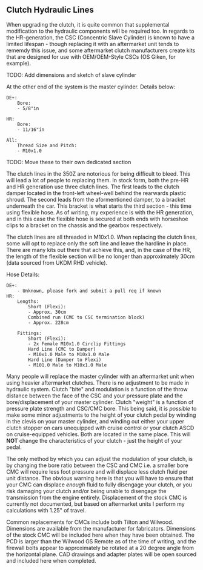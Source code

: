 ## Clutch Hydraulic Lines
When upgrading the clutch, it is quite common that supplemental modification to the hydraulic components will be required too.  In regards to the HR-generation, the CSC (Concentric Slave Cylinder) is known to have a limited lifespan - though replacing it with an aftermarket unit tends to rememdy this issue, and some aftermarket clutch manufacturers create kits that are designed for use with OEM/OEM-Style CSCs (OS Giken, for example).

TODO: Add dimensions and sketch of slave cylinder

At the other end of the system is the master cylinder.  Details below:

    DE+:
        Bore: 
        - 5/8"in

    HR:
        Bore: 
        - 11/16"in

    All:
        Thread Size and Pitch:
        - M10x1.0

TODO: Move these to their own dedicated section

The clutch lines in the 350Z are notorious for being difficult to bleed.  This will lead a lot of people to replacing them.  In stock form, both the pre-HR and HR generation use three clutch lines.  The first leads to the clutch damper located in the front-left wheel-well behind the rearwards plastic shroud.  The second leads from the aformentioned damper, to a bracket underneath the car.  This bracket is what starts the third section - this time using flexible hose.  As of writing, my experience is with the HR generation, and in this case the flexible hose is secured at both ends with horseshoe clips to a bracket on the chassis and the gearbox respectively.

The clutch lines are all threaded in M10x1.0.  When replacing the clutch lines, some will opt to replace only the soft line and leave the hardline in place.  There are many kits out there that achieve this, and, in the case of the HR, the length of the flexible section will be no longer than approximately 30cm (data sourced from UKDM RHD vehicle).

Hose Details:

    DE+:
        - Unknown, please fork and submit a pull req if known
    HR:
        Lengths:
            Short (Flexi):
            - Approx. 30cm
            Combined run (CMC to CSC termination block)
            - Approx. 228cm

        Fittings:
            Short (Flexi):
            - 2x Female M10x1.0 Circlip Fittings
            Hard Line (CMC to Damper)
            - M10x1.0 Male to M10x1.0 Male
            Hard Line (Damper to Flexi)
            - M101.0 Male to M10x1.0 Male

Many people will replace the master cylinder with an aftermarket unit when using heavier aftermarket clutches.  There is no adjustment to be made in hydraulic system.  Clutch "bite" and modulation is a function of the throw distance between the face of the CSC and your pressure plate and the bore/displacement of your master cylinder.  Clutch "weight" is a function of pressure plate strength and CSC/CMC bore.  This being said, it is *possible* to make some minor adjustments to the height of your clutch pedal by winding in the clevis on your master cylinder, and winding out either your upper clutch stopper on cars unequipped with cruise control or your clutch ASCD on cruise-equipped vehicles.  Both are located in the same place.  This will **NOT** change the characteristics of your clutch - just the height of your pedal.

The only method by which you can adjust the modulation of your clutch, is by changing the bore ratio between the CSC and CMC i.e. a smaller bore CMC will require less foot pressure and will displace less clutch fluid per unit distance.  The obvious warning here is that you will have to ensure that your CMC can displace _enough_ fluid to fully disengage your clutch, or you risk damaging your clutch and/or being unable to disengage the transmission from the engine entirely.  Displacement of the stock CMC is currently not documented, but based on aftermarket units I perform my calculations with 1.25" of travel.

Common replacements for CMCs include both Tilton and Wilwood.  Dimensions are available from the manufacturer for fabricators.  Dimensions of the stock CMC will be included here when they have been obtained.  The PCD is larger than the Wilwood GS Remote as of the time of writing, and the firewall bolts appear to approximately be rotated at a 20 degree angle from the horizontal plane.  CAD drawings and adapter plates will be open sourced and included here when completed.
